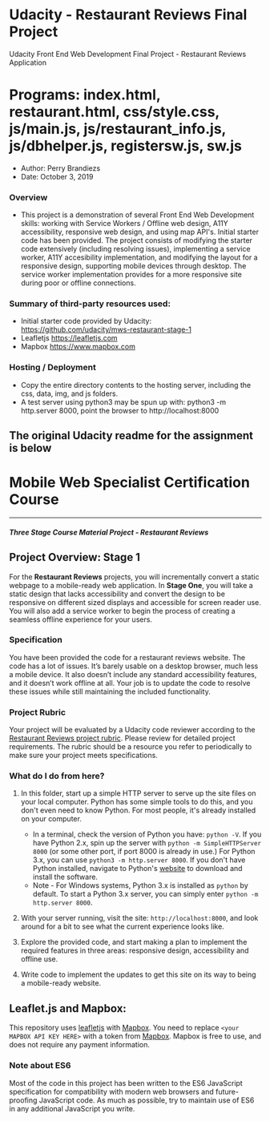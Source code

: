 # Udacity - Restaurant Reviews Final Project

Udacity Front End Web Development Final Project - Restaurant Reviews Application

# Programs: index.html, restaurant.html, css/style.css, js/main.js, js/restaurant_info.js, js/dbhelper.js, registersw.js, sw.js
* Author: Perry Brandiezs
* Date: October 3, 2019

### Overview
* This project is a demonstration of several Front End Web Development skills: working with Service Workers / Offline web design, A11Y accessibility, responsive web design, and using map API's.  Initial starter code has been provided.  The project consists of modifying the starter code extensively (including resolving issues), implementing a service worker, A11Y accesibility implementation, and modifying the layout for a responsive design, supporting mobile devices through desktop.  The service worker implementation provides for a more responsive site during poor or offline connections.

### Summary of third-party resources used:
* Initial starter code provided by Udacity:
https://github.com/udacity/mws-restaurant-stage-1
* Leafletjs
https://leafletjs.com
* Mapbox
https://www.mapbox.com

### Hosting / Deployment
* Copy the entire directory contents to the hosting server, including the css, data, img, and js folders.
* A test server using python3 may be spun up with: python3 -m http.server 8000, point the browser to http://localhost:8000



## The original Udacity readme for the assignment is below

# Mobile Web Specialist Certification Course
---
#### _Three Stage Course Material Project - Restaurant Reviews_

## Project Overview: Stage 1

For the **Restaurant Reviews** projects, you will incrementally convert a static webpage to a mobile-ready web application. In **Stage One**, you will take a static design that lacks accessibility and convert the design to be responsive on different sized displays and accessible for screen reader use. You will also add a service worker to begin the process of creating a seamless offline experience for your users.

### Specification

You have been provided the code for a restaurant reviews website. The code has a lot of issues. It’s barely usable on a desktop browser, much less a mobile device. It also doesn’t include any standard accessibility features, and it doesn’t work offline at all. Your job is to update the code to resolve these issues while still maintaining the included functionality.

### Project Rubric

Your project will be evaluated by a Udacity code reviewer according to the [Restaurant Reviews project rubric](https://review.udacity.com/#!/rubrics/1090/view). Please review for detailed project requirements. The rubric should be a resource you refer to periodically to make sure your project meets specifications.

### What do I do from here?

1. In this folder, start up a simple HTTP server to serve up the site files on your local computer. Python has some simple tools to do this, and you don't even need to know Python. For most people, it's already installed on your computer.

    * In a terminal, check the version of Python you have: `python -V`. If you have Python 2.x, spin up the server with `python -m SimpleHTTPServer 8000` (or some other port, if port 8000 is already in use.) For Python 3.x, you can use `python3 -m http.server 8000`. If you don't have Python installed, navigate to Python's [website](https://www.python.org/) to download and install the software.
   * Note -  For Windows systems, Python 3.x is installed as `python` by default. To start a Python 3.x server, you can simply enter `python -m http.server 8000`.
2. With your server running, visit the site: `http://localhost:8000`, and look around for a bit to see what the current experience looks like.
3. Explore the provided code, and start making a plan to implement the required features in three areas: responsive design, accessibility and offline use.
4. Write code to implement the updates to get this site on its way to being a mobile-ready website.

## Leaflet.js and Mapbox:

This repository uses [leafletjs](https://leafletjs.com/) with [Mapbox](https://www.mapbox.com/). You need to replace `<your MAPBOX API KEY HERE>` with a token from [Mapbox](https://www.mapbox.com/). Mapbox is free to use, and does not require any payment information.

### Note about ES6

Most of the code in this project has been written to the ES6 JavaScript specification for compatibility with modern web browsers and future-proofing JavaScript code. As much as possible, try to maintain use of ES6 in any additional JavaScript you write.
